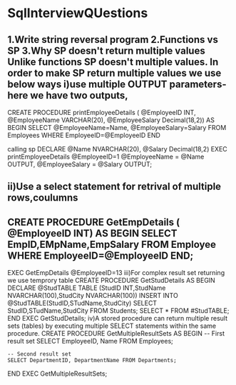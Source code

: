 # SqlInterviewQUestions

1.Write string reversal program
2.Functions vs SP
3.Why SP doesn't return multiple values
Unlike functions SP doesn't multiple values. In order to make SP return multiple values we use below ways
  i)use multiple OUTPUT parameters-here we have two outputs, 
  ----
  CREATE PROCEDURE printEmployeeDetails
  ( @EmployeeID INT, 
    @EmployeeName VARCHAR(20),
    @EmployeeSalary Decimal(18,2))
  AS BEGIN
  SELECT @EmployeeName=Name, @EmployeeSalary=Salary FROM Employees
  WHERE EmployeeID=@EmployeeID
  END
  
  calling sp
  DECLARE @Name NVARCHAR(20), @Salary Decimal(18,2)
  EXEC printEmployeeDetails
  @EmployeeID=1
  @EmployeeName = @Name OUTPUT, 
  @EmployeeSalary = @Salary OUTPUT;
  
  ii)Use a select statement for retrival of multiple rows,coulumns
----
  CREATE PROCEDURE GetEmpDetails
  ( @EmployeeID INT)
  AS 
  BEGIN
  SELECT EmpID,EMpName,EmpSalary FROM Employee WHERE EmployeeID=@EmployeeID
  END;
  ---
  EXEC GetEmpDetails @EmployeeID=13
  iii)For complex result set returning we use temprory table
  CREATE PROCEDURE GetStudDetails
  AS
BEGIN
  DECLARE @StudTABLE TABLE (StudID INT,StudName NVARCHAR(100),StudCity NVARCHAR(100))
INSERT INTO @StudTABLE(StudID,STudName,StudCity)
SELECT StudID,STudName,StudCity FROM Students;
SELECT * FROM #StudTABLE;
END
EXEC GetStudDetails;
iv)A stored procedure can return multiple result sets (tables) by executing multiple SELECT statements within the same procedure.
CREATE PROCEDURE GetMultipleResultSets
AS
BEGIN
    -- First result set
    SELECT EmployeeID, Name FROM Employees;
    
    -- Second result set
    SELECT DepartmentID, DepartmentName FROM Departments;
END
EXEC GetMultipleResultSets;



  

  
  
